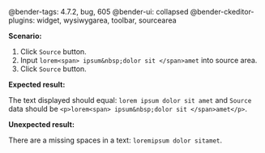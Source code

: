 @bender-tags: 4.7.2, bug, 605
@bender-ui: collapsed
@bender-ckeditor-plugins: widget, wysiwygarea, toolbar, sourcearea

**Scenario:**
1. Click `Source` button.
2. Input `lorem<span> ipsum&nbsp;dolor sit </span>amet` into source area.
3. Click `Source` button.

**Expected result:**

The text displayed should equal: `lorem ipsum dolor sit amet` and `Source` data should be `<p>lorem<span> ipsum&nbsp;dolor sit </span>amet</p>`.

**Unexpected result:**

There are a missing spaces in a text: `loremipsum dolor sitamet`.
